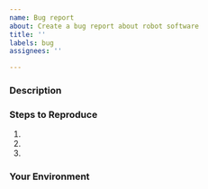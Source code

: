 ```yaml
---
name: Bug report
about: Create a bug report about robot software
title: ''
labels: bug
assignees: ''

---
```


<!--- Please provide a general summary of the issue in the Title above -->
### Description
<!--- Detailed information about the issue itself -->


### Steps to Reproduce
<!--- Provide a link to a live example, or an unambiguous set of steps to reproduce this bug. -->
<!--- Include code to reproduce, if relevant -->
1. 
2. 
3. 

### Your Environment
<!--- Include as many relevant details about your environment -->
